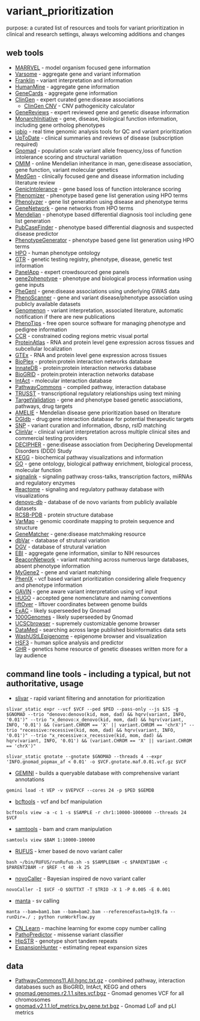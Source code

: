 # variant_prioritization
purpose: a curated list of resources and tools for variant prioritization in clinical and research settings, always welcoming additions and changes

## web tools

- [MARRVEL](http://marrvel.org/) - model organism focused gene information
- [Varsome](https://varsome.com/) - aggregate gene and variant information 
- [Franklin](https://franklin.genoox.com/) - variant interpretation and information
- [HumanMine](http://www.humanmine.org/) - aggregate gene information
- [GeneCards](http://www.genecards.org/) - aggregate gene information
- [ClinGen](https://www.clinicalgenome.org/) - expert curated gene:disease associations
  - [ClinGen CNV](http://cnvcalc.clinicalgenome.org/cnvcalc/) - CNV pathogenicity calculator
- [GeneReviews](https://www.ncbi.nlm.nih.gov/books/NBK1116/) - expert reviewed gene and genetic disease information
- [MonarchInitiative](https://monarchinitiative.org/) - gene, disease, biological function information, including gene ortholog phenotypes
- [iobio](http://iobio.io/) - real time genomic analysis tools for QC and variant prioritization
- [UpToDate](https://www.uptodate.com/contents/search) - clinical summaries and reviews of disease (subscription required)
- [Gnomad](https://gnomad.broadinstitute.org/) - population scale variant allele frequency,loss of function intolerance scoring and structural variation
- [OMIM](http://omim.org/) - online Mendelian inheritance in man, gene:disease association, gene function, variant molecular genetics
- [MedGen](https://www.ncbi.nlm.nih.gov/medgen/) - clinically focused gene and disease information including literature review
- [GenicIntolerance](http://genic-intolerance.org/) - gene based loss of function intolerance scoring
- [Phenomizer](http://compbio.charite.de/phenomizer/) - phenotype based gene list generation using HPO terms
- [Phenolyzer](http://phenolyzer.wglab.org/) - gene list generation using disease and phenotype terms
- [GeneNetwork](https://www.genenetwork.nl/) - gene networks from HPO terms
- [Mendelian](https://app.mendelian.co/) - phenotype based differential diagnosis tool including gene list generation
- [PubCaseFinder](https://pubcasefinder.dbcls.jp/) - phenotype based differential diagnosis and suspected disease predictor
- [PhenotypeGenerator](https://www.kimg.eu/generator/) - phenotype based gene list generation using HPO terms
- [HPO](https://hpo.jax.org/) - human phenotype ontology
- [GTR](https://www.ncbi.nlm.nih.gov/gtr/) - genetic testing registry, phenotype, disease, genetic test information
- [PanelApp](https://panelapp.genomicsengland.co.uk/) - expert crowdsourced gene panels
- [gene2phenotype](https://www.ebi.ac.uk/gene2phenotype) - phenotype and biological process information using gene inputs
- [PheGenI](https://www.ncbi.nlm.nih.gov/gap/phegeni/) - gene:disease associations using underlying GWAS data
- [PhenoScanner](http://www.phenoscanner.medschl.cam.ac.uk/phenoscanner) - gene and variant disease/phenotype association using publicly available datasets
- [Genomenon](https://www.genomenon.com/) - variant interpretation, associated literature, automatic notification if there are new publications
- [PhenoTips](https://phenotips.org/) - free open source software for managing phenotype and pedigree information 
- [CCR](https://s3.us-east-2.amazonaws.com/ccrs/ccr.html) - constrained coding regions metric visual portal
- [ProteinAtlas](http://www.proteinatlas.org/) - RNA and protein level gene expression across tissues and subcellular localization
- [GTEx](https://gtexportal.org/) - RNA and protein level gene expression across tissues
- [BioPlex](http://bioplex.hms.harvard.edu/) - protein:protein interaction networks database
- [InnateDB](http://www.innatedb.ca/) - protein:protein interaction networks database
- [BioGRID](https://thebiogrid.org/) - protein:protein interaction networks database
- [IntAct](https://www.ebi.ac.uk/intact/) - molecular interaction database
- [PathwayCommons](https://www.pathwaycommons.org/) - compiled pathway, interaction database
- [TRUSST](https://www.grnpedia.org/trrust/) - transcriptional regulatory relationships using text mining
- [TargetValidation](https://www.targetvalidation.org/) - gene and phenotype based genetic associations, pathways, drug targets
- [AMELIE](https://amelie.stanford.edu/) - Mendelian disease gene prioritization based on literature
- [DGIdb](http://www.dgidb.org/) - drug:gene interaction database for potential therapeutic targets
- [SNP](https://www.ncbi.nlm.nih.gov/snp/) - variant curation and information, dbsnp, rsID matching
- [ClinVar](https://www.ncbi.nlm.nih.gov/clinvar/) - clinical variant interpretation across multiple clinical sites and commercial testing providers
- [DECIPHER](https://decipher.sanger.ac.uk/) - gene:disease association from Deciphering Developmental Disorders (DDD) Study
- [KEGG](http://www.genome.jp/kegg/pathway.html) - biochemical pathway visualizations and information
- [GO](http://geneontology.org/) - gene ontology, biological pathway enrichment, biological process, molecular function
- [signalink](http://signalink.org/) - signaling pathway cross-talks, transcription factors, miRNAs and regulatory enzymes
- [Reactome](https://reactome.org/) - signaling and regulatory pathway database with visualizations
- [denovo-db](http://denovo-db.gs.washington.edu/denovo-db/) - database of de novo variants from publicly available datasets
- [RCSB-PDB](https://www.rcsb.org/) - protein structure database
- [VarMap](https://www.ebi.ac.uk/thornton-srv/databases/cgi-bin/DisaStr/GetPage.pl?varmap=TRUE) - genomic coordinate mapping to protein sequence and structure
- [GeneMatcher](https://genematcher.org/) - gene:disease matchmaking resource
- [dbVar](https://www.ncbi.nlm.nih.gov/dbvar) - database of strutural variation
- [DGV](http://dgv.tcag.ca/dgv/app/home) - database of strutural variation
- [EBI](http://www.ebi.ac.uk/) - aggregate gene information, similar to NIH resources
- [BeaconNetwork](https://beacon-network.org/) - variant matching across numerous large databases, absent phenotype information
- [MyGene2](https://mygene2.org/MyGene2/) - gene and variant matching
- [PhenIX](http://compbio.charite.de/PhenIX/) - vcf based variant prioritization considering allele frequency and phenotype information
- [GAVIN](https://molgenis20.gcc.rug.nl/menu/main/home) - gene aware variant interpretation using vcf input
- [HUGO](https://genenames.org/) - accepted gene nomenclature and naming conventions
- [liftOver](https://genome.ucsc.edu/cgi-bin/hgLiftOver) - liftover coordinates between genome builds
- [ExAC](http://exac.broadinstitute.org/) - likely superseeded by Gnomad
- [1000Genomes](http://www.internationalgenome.org/data/) - likely superseeded by Gnomad
- [UCSCbrowser](https://genome.ucsc.edu/cgi-bin/hgTracks?hgsid=724544049_pngh3ffiA9LYDPiWojHaNAcDu3CA) - supremely customizable genome browser
- [DataMed](https://datamed.org/) - searching across large published bioinformatics data sets
- [WashUStLEpigenome](http://epigenomegateway.wustl.edu/browser/) - epigenome browser and visualization
- [HSF3](http://www.umd.be/HSF3/index.html) - human splice analysis and predictor
- [GHR](https://ghr.nlm.nih.gov/) - genetics home resource of genetic diseases written more for a lay audience

## command line tools - including a typical, but not authoritative, usage

- [slivar](https://github.com/brentp/slivar) - rapid variant filtering and annotation for prioritization
```
slivar_static expr --vcf $VCF --ped $PED --pass-only --js $JS -g $GNOMAD --trio "denovo:denovo(kid, mom, dad) && hqrv(variant, INFO, '0.01')" --trio "x_denovo:x_denovo(kid, mom, dad) && hqrv(variant, INFO, '0.01') && (variant.CHROM == 'X' || variant.CHROM == 'chrX')" --trio "recessive:recessive(kid, mom, dad) && hqrv(variant, INFO, '0.01')" --trio "x_recessive:x_recessive(kid, mom, dad) && hqrv(variant, INFO, '0.01') && (variant.CHROM == 'X' || variant.CHROM == 'chrX')"
```
```
slivar_static gnotate --gnotate $GNOMAD --threads 4 --expr 'INFO.gnomad_popmax_af < 0.01' -o $VCF.gnotate.maf.0.01.vcf.gz $VCF
```
- [GEMINI](https://github.com/arq5x/gemini) - builds a queryable database with comprehensive variant annotations
```
gemini load -t VEP -v $VEPVCF --cores 24 -p $PED $GEMDB
```
- [bcftools](https://github.com/samtools/bcftools) - vcf and bcf manipulation
```
bcftools view -a -c 1 -s $SAMPLE -r chr1:10000-1000000 --threads 24 $VCF
```
- [samtools](https://github.com/samtools) - bam and cram manipulation
```
samtools view $BAM 1:10000-100000
```
- [RUFUS](https://github.com/jandrewrfarrell/RUFUS) - kmer based de novo variant caller
```
bash ~/bin/RUFUS/runRufus.sh -s $SAMPLEBAM -c $PARENT1BAM -c $PARENT2BAM -r $REF -t 40 -k 25
```
- [novoCaller](https://github.com/bgm-cwg/novoCaller) - Bayesian inspired de novo variant caller
```
novoCaller -I $VCF -O $OUTTXT -T $TRIO -X 1 -P 0.005 -E 0.001
```
- [manta](https://github.com/Illumina/manta) - sv calling
```
manta --bam=bam1.bam --bam=bam2.bam --referenceFasta=hg19.fa --runDir=./ ; python runWorkflow.py
```
- [CN_Learn](https://github.com/girirajanlab/CN_Learn) - machine learning for exome copy number calling
- [PathoPredictor](https://github.com/samesense/pathopredictor) - missense variant classifier
- [HipSTR](https://github.com/tfwillems/HipSTR) - genotype short tandem repeats
- [ExpansionHunter](https://github.com/Illumina/ExpansionHunter) - estimating repeat expansion sizes


## data

- [PathwayCommons11.All.hgnc.txt.gz](https://www.pathwaycommons.org/archives/PC2/v11/PathwayCommons11.All.hgnc.txt.gz) - combined pathway, interaction databases such as BioGRID, IntAct, KEGG and others
- [gnomad.genomes.r2.1.1.sites.vcf.bgz](https://storage.googleapis.com/gnomad-public/release/2.1.1/vcf/genomes/gnomad.genomes.r2.1.1.sites.vcf.bgz) - Gnomad genomes VCF for all chromosomes
- [gnomad.v2.1.1.lof_metrics.by_gene.txt.bgz](https://storage.googleapis.com/gnomad-public/release/2.1.1/constraint/gnomad.v2.1.1.lof_metrics.by_gene.txt.bgz) - Gnomad LoF and pLI metrics
